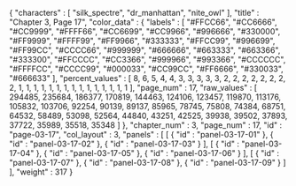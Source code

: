 {
  "characters" : [
    "silk_spectre",
    "dr_manhattan",
    "nite_owl"
  ],
  "title" : "Chapter 3, Page 17",
  "color_data" : {
    "labels" : [
      "#FFCC66",
      "#CC6666",
      "#CC9999",
      "#FFFF66",
      "#CC6699",
      "#CC9966",
      "#996666",
      "#330000",
      "#FF9999",
      "#FFFF99",
      "#FF9966",
      "#333333",
      "#FFCC99",
      "#996699",
      "#FF99CC",
      "#CCCC66",
      "#999999",
      "#666666",
      "#663333",
      "#663366",
      "#333300",
      "#FFCCCC",
      "#CC3366",
      "#999966",
      "#993366",
      "#CCCCCC",
      "#FFFFCC",
      "#CCCC99",
      "#000033",
      "#CC99CC",
      "#FF6666",
      "#330033",
      "#666633"
    ],
    "percent_values" : [
      8,
      6,
      5,
      4,
      4,
      3,
      3,
      3,
      3,
      3,
      2,
      2,
      2,
      2,
      2,
      2,
      2,
      2,
      1,
      1,
      1,
      1,
      1,
      1,
      1,
      1,
      1,
      1,
      1,
      1,
      1,
      1,
      1
    ],
    "page_num" : 17,
    "raw_values" : [
      294485,
      235684,
      186377,
      170819,
      144463,
      124106,
      123457,
      119870,
      113176,
      105832,
      103706,
      92254,
      90139,
      89137,
      85965,
      78745,
      75808,
      74384,
      68751,
      64532,
      58489,
      53098,
      52564,
      44840,
      43251,
      42525,
      39938,
      39502,
      37893,
      37722,
      35989,
      35518,
      35348
    ]
  },
  "chapter_num" : 3,
  "page_num" : 17,
  "id" : "page-03-17",
  "col_layout" : 3,
  "panels" : [
    [
      {
        "id" : "panel-03-17-01"
      },
      {
        "id" : "panel-03-17-02"
      },
      {
        "id" : "panel-03-17-03"
      }
    ],
    [
      {
        "id" : "panel-03-17-04"
      },
      {
        "id" : "panel-03-17-05"
      },
      {
        "id" : "panel-03-17-06"
      }
    ],
    [
      {
        "id" : "panel-03-17-07"
      },
      {
        "id" : "panel-03-17-08"
      },
      {
        "id" : "panel-03-17-09"
      }
    ]
  ],
  "weight" : 317
}
